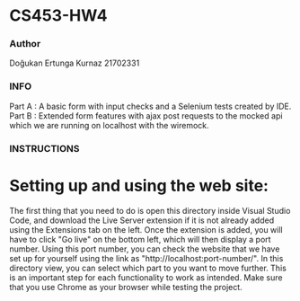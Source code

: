 # CS453-HW4
### Author ###
Doğukan Ertunga Kurnaz 21702331<br/>

### INFO ###
Part A : A basic form with input checks and a Selenium tests created by IDE.
Part B : Extended form features with ajax post requests to the mocked api which we are running on localhost with the wiremock.

### INSTRUCTIONS ###
# Setting up and using the web site:
The first thing that you need to do is open this directory inside Visual Studio Code, and download the Live Server extension if it is not already added using the Extensions tab on the left. Once the extension is added, you will have to click "Go live" on the bottom left, which will then display a port number. Using this port number, you can check the website that we have set up for yourself using the link as "http://localhost:port-number/". In this directory view, you can select which part to you want to move further. This is an important step for each functionality to work as intended. Make sure that you use Chrome as your browser while testing the project.